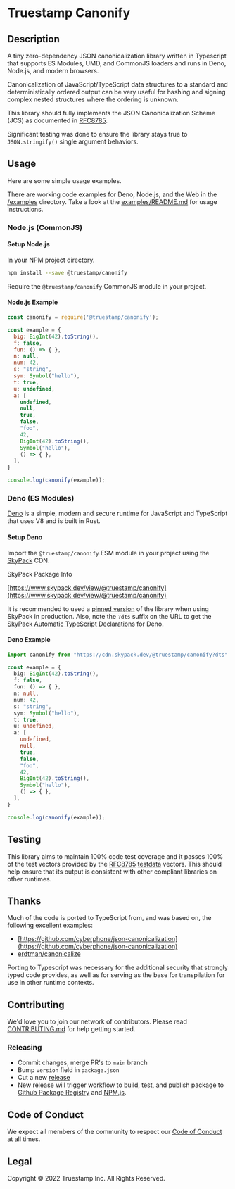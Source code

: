 # Truestamp Canonify

## Description

A tiny zero-dependency JSON canonicalization library written in Typescript that supports ES
Modules, UMD, and CommonJS loaders and runs in Deno, Node.js, and modern browsers.

Canonicalization of JavaScript/TypeScript data structures to a standard and deterministically ordered output can be very useful for hashing and signing complex nested structures where the ordering is unknown.

This library should fully implements the JSON Canonicalization Scheme (JCS) as documented in [RFC8785](https://datatracker.ietf.org/doc/html/rfc8785).

Significant testing was done to ensure the library stays true to `JSON.stringify()` single argument behaviors.

## Usage

Here are some simple usage examples.

There are working code examples for Deno, Node.js, and the Web in the [/examples](/examples) directory. Take a look at the [examples/README.md](examples/README.md) for usage instructions.

### Node.js (CommonJS)

#### Setup Node.js

In your NPM project directory.

```bash
npm install --save @truestamp/canonify
```

Require the `@truestamp/canonify` CommonJS module in your project.

#### Node.js Example

```js
const canonify = require('@truestamp/canonify');

const example = {
  big: BigInt(42).toString(),
  f: false,
  fun: () => { },
  n: null,
  num: 42,
  s: "string",
  sym: Symbol("hello"),
  t: true,
  u: undefined,
  a: [
    undefined,
    null,
    true,
    false,
    "foo",
    42,
    BigInt(42).toString(),
    Symbol("hello"),
    () => { },
  ],
}

console.log(canonify(example));
```

### Deno (ES Modules)

[Deno](https://deno.land/) is a simple, modern and secure runtime for JavaScript
and TypeScript that uses V8 and is built in Rust.

#### Setup Deno

Import the `@truestamp/canonify` ESM module in your project using the
[SkyPack](https://www.skypack.dev) CDN.

SkyPack Package Info

[https://www.skypack.dev/view/@truestamp/canonify](https://www.skypack.dev/view/@truestamp/canonify)

It is recommended to used a [pinned version](https://docs.skypack.dev/skypack-cdn/code/optimize-for-production) of the library when using SkyPack in production. Also, note the `?dts` suffix on the URL to get the [SkyPack Automatic TypeScript Declarations](https://docs.skypack.dev/skypack-cdn/code/deno) for Deno.

#### Deno Example

```typescript
import canonify from "https://cdn.skypack.dev/@truestamp/canonify?dts"

const example = {
  big: BigInt(42).toString(),
  f: false,
  fun: () => { },
  n: null,
  num: 42,
  s: "string",
  sym: Symbol("hello"),
  t: true,
  u: undefined,
  a: [
    undefined,
    null,
    true,
    false,
    "foo",
    42,
    BigInt(42).toString(),
    Symbol("hello"),
    () => { },
  ],
}

console.log(canonify(example));
```

## Testing

This library aims to maintain 100% code test coverage and it passes 100% of the test
vectors provided by the [RFC8785](https://datatracker.ietf.org/doc/html/rfc8785)
[testdata](https://github.com/cyberphone/json-canonicalization/tree/master/testdata) vectors.
This should help ensure that its output is consistent with other compliant libraries on other runtimes.

## Thanks

Much of the code is ported to TypeScript from, and was based on, the following excellent examples:

- [https://github.com/cyberphone/json-canonicalization](https://github.com/cyberphone/json-canonicalization)
- [erdtman/canonicalize](https://github.com/erdtman/canonicalize)

Porting to Typescript was necessary for the additional security that strongly typed code provides, as well as for serving as the base for transpilation for use in other runtime contexts.

## Contributing

We'd love you to join our network of contributors. Please read
[CONTRIBUTING.md](CONTRIBUTING.md) for help getting started.

### Releasing

- Commit changes, merge PR's to `main` branch
- Bump `version` field in `package.json`
- Cut a new [release](https://github.com/truestamp/truestamp-canonify/releases)
- New release will trigger workflow to build, test, and publish package to
  [Github Package Registry](https://github.com/truestamp/truestamp-canonify/packages)
  and [NPM.js](https://www.npmjs.com/package/@truestamp/canonify).

## Code of Conduct

We expect all members of the community to respect our
[Code of Conduct](CODE_OF_CONDUCT.md) at all times.

## Legal

Copyright © 2022 Truestamp Inc. All Rights Reserved.
